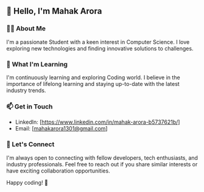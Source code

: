 ## 👋 Hello, I'm Mahak Arora

### 👨‍💻 About Me
I'm a passionate Student with a keen interest in Computer Science. I love exploring new technologies and finding innovative solutions to challenges.

### 🌱 What I'm Learning
I'm continuously learning and exploring Coding world. I believe in the importance of lifelong learning and staying up-to-date with the latest industry trends.

### 📫 Get in Touch
- LinkedIn: [https://www.linkedin.com/in/mahak-arora-b5737621b/]
- Email: [mahakarora1301@gmail.com]

### 🤝 Let's Connect
I'm always open to connecting with fellow developers, tech enthusiasts, and industry professionals. Feel free to reach out if you share similar interests or have exciting collaboration opportunities.

Happy coding! 🚀

